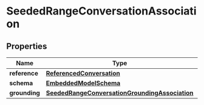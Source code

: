 
# SeededRangeConversationAssociation

## Properties
Name | Type | Description | Notes
------------ | ------------- | ------------- | -------------
**reference** | [**ReferencedConversation**](ReferencedConversation) |  | 
**schema** | [**EmbeddedModelSchema**](EmbeddedModelSchema) |  |  [optional]
**grounding** | [**SeededRangeConversationGroundingAssociation**](SeededRangeConversationGroundingAssociation) |  |  [optional]



